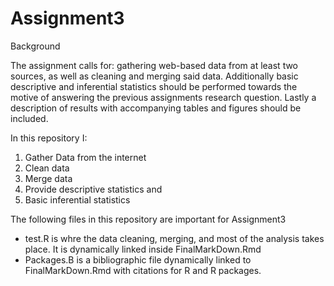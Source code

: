 Assignment3
===========
Background

The assignment calls for: gathering web-based data from at least two sources, as well as cleaning and merging said data. Additionally basic descriptive and inferential statistics should be performed towards the motive of answering the previous assignments research question. Lastly a description of results with accompanying tables and figures should be included.

In this repository I: 

1. Gather Data from the internet 
2. Clean data 
3. Merge data
4. Provide descriptive statistics and
5. Basic inferential statistics 

The following files in this repository are important for Assignment3

- test.R is whre the data cleaning, merging, and most of the analysis takes place. It is dynamically linked inside FinalMarkDown.Rmd
- Packages.B is a bibliographic file dynamically linked to FinalMarkDown.Rmd with citations for R and R packages.

